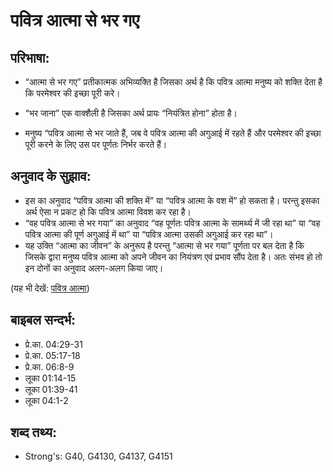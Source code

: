 # पवित्र आत्मा से भर गए #

## परिभाषा: ##

* “आत्मा से भर गए” प्रतीकात्मक अभिव्यक्ति है जिसका अर्थ है कि पवित्र आत्मा मनुष्य को शक्ति देता है कि परमेश्वर की इच्छा पूरी करे।

* “भर जाना” एक वाक्शैली है जिसका अर्थ प्रायः “नियंत्रित होना” होता है।
* मनुष्य “पवित्र आत्मा से भर जाते हैं, जब वे पवित्र आत्मा की अगुआई में रहते हैं और परमेश्वर की इच्छा पूरी करने के लिए उस पर पूर्णतः निर्भर करते हैं।

## अनुवाद के सुझाव: ##

* इस का अनुवाद “पवित्र आत्मा की शक्ति में” या “पवित्र आत्मा के वश में” हो सकता है। परन्तु इसका अर्थ ऐसा न प्रकट हो कि पवित्र आत्मा विवश कर रहा है।
* “वह पवित्र आत्मा से भर गया” का अनुवाद “वह पूर्णतः पवित्र आत्मा के सामर्थ्य में जी रहा था” या “वह पवित्र आत्मा की पूर्ण अगुआई में था” या “पवित्र आत्मा उसकी अगुआई कर रहा था”।
* यह उक्ति “आत्मा का जीवन” के अनुरूप है परन्तु “आत्मा से भर गया” पूर्णता पर बल देता है कि जिसके द्वारा मनुष्य पवित्र आत्मा को अपने जीवन का नियंत्रण एवं प्रभाव सौंप देता है। अतः संभव हो तो इन दोनों का अनुवाद अलग-अलग किया जाए।

(यह भी देखें: [पवित्र आत्मा](../holyspirit.md))

## बाइबल सन्दर्भ: ##

* प्रे.का. 04:29-31
* प्रे.का. 05:17-18
* प्रे.का. 06:8-9
* लूका 01:14-15
* लूका 01:39-41
* लूका 04:1-2

## शब्द तथ्य: ##

* Strong's: G40, G4130, G4137, G4151
